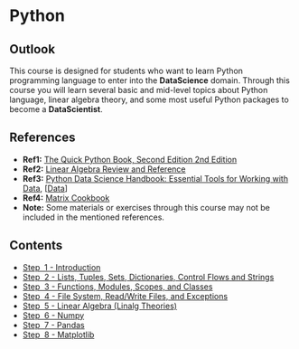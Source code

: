 # Python

## Outlook
This course is designed for students who want to learn Python programming language to enter into the **DataScience** domain. Through this course you will learn several basic and mid-level topics about Python language, linear algebra theory, and some most useful Python packages to become a **DataScientist**.

## References
- **Ref1:** [The Quick Python Book, Second Edition 2nd Edition](https://www.amazon.com/Quick-Python-Book-Second/dp/193518220X)
- **Ref2:** [Linear Algebra Review and Reference](http://cs229.stanford.edu/section/cs229-linalg.pdf)
- **Ref3:** [Python Data Science Handbook: Essential Tools for Working with Data](https://www.amazon.com/Python-Data-Science-Handbook-Essential/dp/1491912057), [[Data](https://github.com/jakevdp/PythonDataScienceHandbook/tree/master/notebooks/data)]
- **Ref4:** [Matrix Cookbook](https://www.math.uwaterloo.ca/~hwolkowi/matrixcookbook.pdf)
- **Note:** Some materials or exercises through this course may not be included in the mentioned references.

## Contents 

- [Step &nbsp;1 - Introduction](01-Introduction.md)
- [Step &nbsp;2 - Lists, Tuples, Sets, Dictionaries, Control Flows and Strings](02-Lists-Tuples-Sets-Dictionaries-ControlFlows-Strings.md)
- [Step &nbsp;3 - Functions, Modules, Scopes, and Classes](03-Functions-Modules-Scopes-Classes.md)
- [Step &nbsp;4 - File System, Read/Write Files, and Exceptions](04-FileSystem-ReadAndWriteFiles-Exceptions.md)
- [Step &nbsp;5 - Linear Algebra (Linalg Theories)](05-LinearAlgebra.md)
- [Step &nbsp;6 - Numpy](06-Numpy.md)
- [Step &nbsp;7 - Pandas](07-Pandas.md)
- [Step &nbsp;8 - Matplotlib](08-Matplotlib.md)


